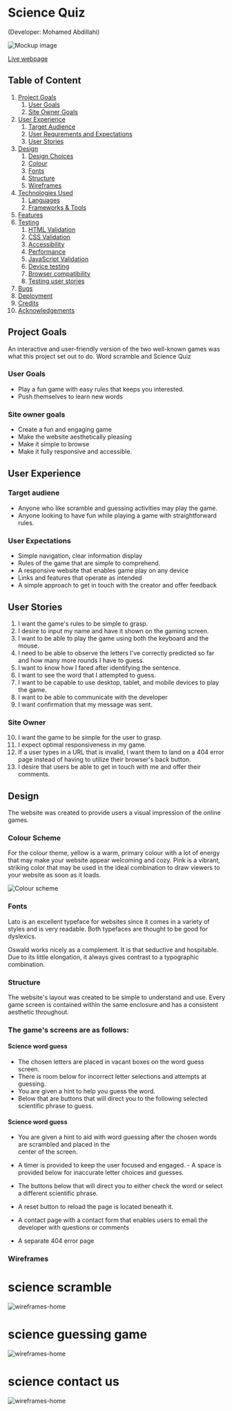 # Science Quiz
(Developer: Mohamed Abdillahi)

![Mockup image](assets/docs/features/responsive_image.JPG)

[Live webpage](https://mabdillahi88.github.io/CI_pp2ScienceQuiz/)

## Table of Content

1. [Project Goals](#project-goals)
    1. [User Goals](#user-goals)
    2. [Site Owner Goals](#site-owner-goals)
2. [User Experience](#user-experience)
    1. [Target Audience](#target-audience)
    2. [User Requrements and Expectations](#user-requrements-and-expectations)
    3. [User Stories](#user-stories)
3. [Design](#design)
    1. [Design Choices](#design-choices)
    2. [Colour](#colours)
    3. [Fonts](#fonts)
    4. [Structure](#structure)
    5. [Wireframes](#wireframes)
4. [Technologies Used](#technologies-used)
    1. [Languages](#languages)
    2. [Frameworks & Tools](#frameworks-&-tools)
5. [Features](#features)
6. [Testing](#validation)
    1. [HTML Validation](#HTML-validation)
    2. [CSS Validation](#CSS-validation)
    3. [Accessibility](#accessibility)
    4. [Performance](#performance)
    5. [JavaScript Validation](#javascript-validation)
    6. [Device testing](#performing-tests-on-various-devices)
    7. [Browser compatibility](#browser-compatability)
    8. [Testing user stories](#testing-user-stories)
9. [Bugs](#Bugs)
10. [Deployment](#deployment)
11. [Credits](#credits)
12. [Acknowledgements](#acknowledgements)



## Project Goals

An interactive and user-friendly version of the two well-known games was what this project set out to do. Word scramble and Science Quiz

### User Goals

- Play a fun game with easy rules that keeps you interested.
- Push themselves to learn new words 

### Site owner goals

- Create a fun and engaging game
- Make the website aesthetically pleasing
- Make it simple to browse
- Make it fully responsive and accessible.

## User Experience

### Target audiene

- Anyone who like scramble and guessing activities may play the game.
- Anyone looking to have fun while playing a game with straightforward rules.

### User Expectations

- Simple navigation, clear information display
- Rules of the game that are simple to comprehend.
- A responsive website that enables game play on any device
- Links and features that operate as intended
- A simple approach to get in touch with the creator and offer feedback

## User Stories

1. I want the game's rules to be simple to grasp.
2. I desire to input my name and have it shown on the gaming screen.
3. I want to be able to play the game using both the keyboard and the mouse.
4. I need to be able to observe the letters I've correctly predicted so far and how many more rounds I have to guess.
5. I want to know how I fared after identifying the sentence.
6. I want to see the word that I attempted to guess.
7. I want to be capable to use desktop, tablet, and mobile devices to play the game.
8. I want to be able to communicate with the developer
9. I want confirmation that my message was sent.

### Site Owner

10. I want the game to be simple for the user to grasp. 
11. I expect optimal responsiveness in my game.
12. If a user types in a URL that is invalid, I want them to land on a 404 error page instead of having to utilize their browser's back button.
13. I desire that users be able to get in touch with me and offer their comments.

## Design

The website was created to provide users a visual impression of the online games.

### Colour Scheme

For the colour theme, yellow is a warm, primary colour with a lot of energy that may make your website appear welcoming and cozy. Pink is a vibrant, striking color that may be used in the ideal combination to draw viewers to your website as soon as it loads.

![Colour scheme](assets/docs/colour%20scheme.JPG)

### Fonts 

Lato is an excellent typeface for websites since it comes in a variety of styles and is very readable. Both typefaces are thought to be good for dyslexics.

Oswald works nicely as a complement. It is that seductive and hospitable. Due to its little elongation, it always gives contrast to a typographic combination.

### Structure

The website's layout was created to be simple to understand and use. Every game screen is contained within the same enclosure and has a consistent aesthetic throughout.

### The game's screens are as follows:

#### Science word guess
- The chosen letters are placed in vacant boxes on the word guess screen.
- There is room below for incorrect letter selections and attempts at guessing.
- You are given a hint to help you guess the word.
- Below that are buttons that will direct you to the following selected scientific phrase to guess.

#### Science word guess
- You are given a hint to aid with word guessing after the chosen words are scrambled and placed in the   
  center of the screen.
- A timer is provided to keep the user focused and engaged. - A space is provided below for inaccurate
  letter choices and guesses.
- The buttons below that will direct you to either check the word or select a different scientific phrase.
- A reset button to reload the page is located beneath it.

- A contact page with a contact form that enables users to email the developer with questions or comments 
- A separate 404 error page


### Wireframes

# science scramble
![wireframes-home](assets/docs/features/wireframes/wireframe_science_scramble.JPG)

# science guessing game
![wireframes-home](assets/docs/features/wireframes/wireframe_science_guess.JPG)

# science contact us
![wireframes-home](assets/docs/features/wireframes/wireframe_contact_us.JPG)




